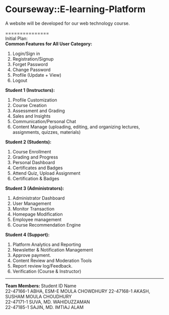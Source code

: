 # Courseway::E-learning-Platform
A website will be developed for our web technology course. 

===============
<br>Initial Plan:<br>
<b>Common Features for All User Category:</b>
1.	Login/Sign in
2.	Registration/Signup
3.	Forget Password
4.	Change Password
5.	Profile (Update + View)
6.	Logout 

<b>Student 1 (Instructors): </b>
1.	Profile Customization
2.	Course Creation
3.	Assessment and Grading
4.	Sales and Insights 
5.	Communication/Personal Chat
6.	Content Manage (uploading, editing, and organizing lectures, assignments, quizzes, materials)

<b>Student 2 (Students):</b>
1.	Course Enrollment 
2.	Grading and Progress
3.	Personal Dashboard 
4.	Certificates and Badges
5.	Attend Quiz, Upload Assignment
6.	Certification & Badges

<b>Student 3 (Administrators):</b>
1.	Administrator Dashboard
2.	User Management
3.	Monitor Transaction
4.	Homepage Modification
5.	Employee management
6.	Course Recommendation Engine

<b>Student 4 (Support):</b>
1.	Platform Analytics and Reporting
2.	Newsletter & Notification Management
3.	Approve payment.
4.	Content Review and Moderation Tools
5.	Report review log/Feedback.
6.	Verification (Course & Instructor)
----------------------------------
<b>Team Members: </b>
Student ID	Name	
22-47166-1	ABHA, ESM-E MOULA CHOWDHURY	
22-47168-1	AKASH, SUSHAM MOULA CHOUDHURY 	
22-47171-1	SUVA, MD. WAHIDUZZAMAN 	
22-47185-1	SAJIN, MD. IMTIAJ ALAM 	

